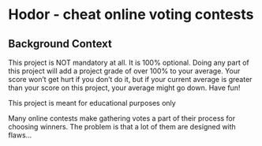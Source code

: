 # Hodor - cheat online voting contests

## Background Context

This project is NOT mandatory at all. It is 100% optional. Doing any part of this project will add a project grade of over 100% to your average. Your score won’t get hurt if you don’t do it, but if your current average is greater than your score on this project, your average might go down. Have fun!

This project is meant for educational purposes only

Many online contests make gathering votes a part of their process for choosing winners. The problem is that a lot of them are designed with flaws…
